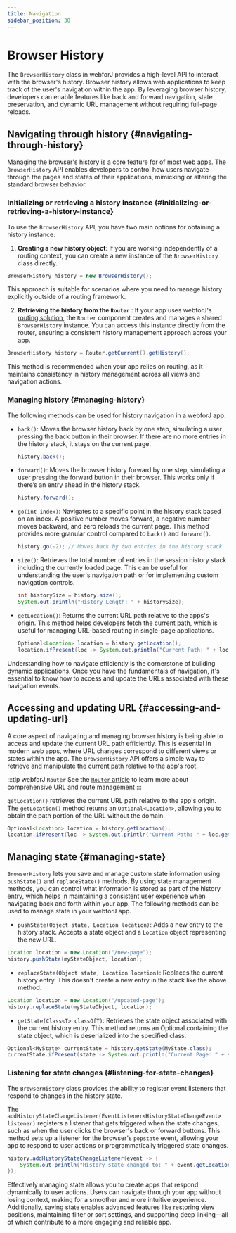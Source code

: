 ```yaml
---
title: Navigation
sidebar_position: 30
---
```


<!-- vale off -->
# Browser History
<!-- vale on -->

<DocChip chip='since' label='24.12' />
<JavadocLink type="foundation" location="com/webforj/router/history/BrowserHistory" top='true'/>

The `BrowserHistory` class in webforJ provides a high-level API to interact with the browser's history. Browser history allows web applications to keep track of the user's navigation within the app. By leveraging browser history, developers can enable features like back and forward navigation, state preservation, and dynamic URL management without requiring full-page reloads.

## Navigating through history {#navigating-through-history}

Managing the browser's history is a core feature for of most web apps. The `BrowserHistory` API enables developers to control how users navigate through the pages and states of their applications, mimicking or altering the standard browser behavior.

### Initializing or retrieving a history instance {#initializing-or-retrieving-a-history-instance}

To use the `BrowserHistory` API, you have two main options for obtaining a history instance:

1) **Creating a new history object**: If you are working independently of a routing context, you can create a new instance of the `BrowserHistory` class directly.

```java
BrowserHistory history = new BrowserHistory();
```
This approach is suitable for scenarios where you need to manage history explicitly outside of a routing framework.

2) **Retrieving the history from the `Router`** : If your app uses webforJ's [routing solution](../routing/overview), the `Router` component creates and manages a shared `BrowserHistory` instance. You can access this instance directly from the router, ensuring a consistent history management approach across your app.

```java
BrowserHistory history = Router.getCurrent().getHistory();
```
This method is recommended when your app relies on routing, as it maintains consistency in history management across all views and navigation actions.

### Managing history {#managing-history}
The following methods can be used for history navigation in a webforJ app:

- `back()`: Moves the browser history back by one step, simulating a user pressing the back button in their browser. If there are no more entries in the history stack, it stays on the current page.

  ```java
  history.back();
  ```

- `forward()`: Moves the browser history forward by one step, simulating a user pressing the forward button in their browser. This works only if there’s an entry ahead in the history stack.

  ```java
  history.forward();
  ```

- `go(int index)`: Navigates to a specific point in the history stack based on an index. A positive number moves forward, a negative number moves backward, and zero reloads the current page. This method provides more granular control compared to `back()` and `forward()`.

  ```java
  history.go(-2); // Moves back by two entries in the history stack
  ```

- `size()`: Retrieves the total number of entries in the session history stack including the currently loaded page. This can be useful for understanding the user's navigation path or for implementing custom navigation controls.

  ```java
  int historySize = history.size();
  System.out.println("History Length: " + historySize);
  ```

- `getLocation()`: Returns the current URL path relative to the apps's origin. This method helps developers fetch the current path, which is useful for managing URL-based routing in single-page applications.

  ```java
  Optional<Location> location = history.getLocation();
  location.ifPresent(loc -> System.out.println("Current Path: " + loc.getFullURI()));
  ```

Understanding how to navigate efficiently is the cornerstone of building dynamic applications. Once you have the fundamentals of navigation, it's essential to know how to access and update the URLs associated with these navigation events.

## Accessing and updating URL {#accessing-and-updating-url}

A core aspect of navigating and managing browser history is being able to access and update the current URL path efficiently. This is essential in modern web apps, where URL changes correspond to different views or states within the app. The `BrowserHistory` API offers a simple way to retrieve and manipulate the current path relative to the app's root.

:::tip webforJ `Router`
See the [`Router` article](../routing/overview) to learn more about comprehensive URL and route management
:::

`getLocation()` retrieves the current URL path relative to the app's origin. The `getLocation()` method returns an `Optional<Location>`, allowing you to obtain the path portion of the URL without the domain.

```java
Optional<Location> location = history.getLocation();
location.ifPresent(loc -> System.out.println("Current Path: " + loc.getFullURI()));
```

## Managing state {#managing-state}

`BrowserHistory` lets you save and manage custom state information using `pushState()` and `replaceState()` methods. By using state management methods, you can control what information is stored as part of the history entry, which helps in maintaining a consistent user experience when navigating back and forth within your app. The following methods can be used to manage state in your webforJ app.

- `pushState(Object state, Location location)`: Adds a new entry to the history stack. Accepts a state object and a `Location` object representing the new URL.

```java
Location location = new Location("/new-page");
history.pushState(myStateObject, location);
```


- `replaceState(Object state, Location location)`: Replaces the current history entry. This doesn't create a new entry in the stack like the <!-- valeoff -->above<!-- valeon --> method.

```java
Location location = new Location("/updated-page");
history.replaceState(myStateObject, location);
```

- `getState(Class<T> classOfT)`: Retrieves the state object associated with the current history entry. This method returns an Optional containing the state object, which is deserialized into the specified class.

```java
Optional<MyState> currentState = history.getState(MyState.class);
currentState.ifPresent(state -> System.out.println("Current Page: " + state.getViewName()));
```

### Listening for state changes {#listening-for-state-changes}
The `BrowserHistory` class provides the ability to register event listeners that respond to changes in the history state.

The `addHistoryStateChangeListener(EventListener<HistoryStateChangeEvent> listener)` registers a listener that gets triggered when the state changes, such as when the user clicks the browser's back or forward buttons. This method sets up a listener for the browser's `popstate` event, allowing your app to respond to user actions or programmatically triggered state changes.


```java
history.addHistoryStateChangeListener(event -> {
    System.out.println("History state changed to: " + event.getLocation().getFullURI());
});
```

Effectively managing state allows you to create apps that respond dynamically to user actions. Users can navigate through your app without losing context, making for a smoother and more intuitive experience. Additionally, saving state enables advanced features like restoring view positions, maintaining filter or sort settings, and supporting deep linking—all of which contribute to a more engaging and reliable app.